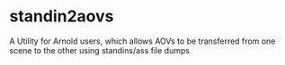# standin2aovs
A Utility for Arnold users, which allows AOVs to be transferred from one scene to the other using standins/ass file dumps
